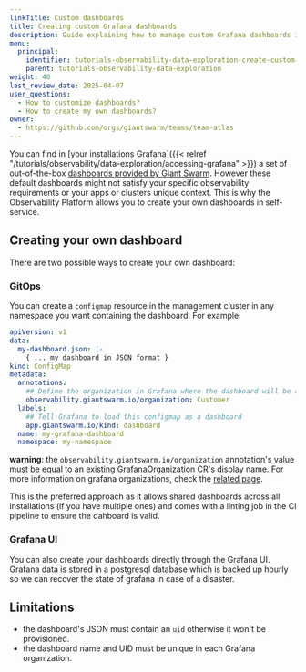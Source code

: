 ```yaml
---
linkTitle: Custom dashboards
title: Creating custom Grafana dashboards
description: Guide explaining how to manage custom Grafana dashboards in the Observability Platform.
menu:
  principal:
    identifier: tutorials-observability-data-exploration-create-custom-dashboards
    parent: tutorials-observability-data-exploration
weight: 40
last_review_date: 2025-04-07
user_questions:
  - How to customize dashboards?
  - How to create my own dashboards?
owner:
  - https://github.com/orgs/giantswarm/teams/team-atlas
---
```


You can find in [your installations Grafana]({{< relref "/tutorials/observability/data-exploration/accessing-grafana" >}}) a set of out-of-the-box [dashboards provided by Giant Swarm](https://github.com/giantswarm/dashboards). However these default dashboards might not satisfy your specific observability requirements or your apps or clusters unique context. This is why the Observability Platform allows you to create your own dashboards in self-service.

## Creating your own dashboard

There are two possible ways to create your own dashboard:

### GitOps

You can create a `configmap` resource in the management cluster in any namespace you want containing the dashboard. For example:

```yaml
apiVersion: v1
data:
  my-dashboard.json: |-
    { ... my dashboard in JSON format }
kind: ConfigMap
metadata:
  annotations:
    ## Define the organization in Grafana where the dashboard will be added
    observability.giantswarm.io/organization: Customer
  labels:
    ## Tell Grafana to load this configmap as a dashboard
    app.giantswarm.io/kind: dashboard
  name: my-grafana-dashboard
  namespace: my-namespace
```

__warning__: the `observability.giantswarm.io/organization` annotation's value must be equal to an existing GrafanaOrganization CR's display name. For more information on grafana organizations, check the [related page](https://docs.giantswarm.io/tutorials/observability/multi-tenancy/creating-grafana-organization/).

This is the preferred approach as it allows shared dashboards across all installations (if you have multiple ones) and comes with a linting job in the CI pipeline to ensure the dahboard is valid.

### Grafana UI

You can also create your dashboards directly through the Grafana UI. Grafana data is stored in a postgresql database which is backed up hourly so we can recover the state of grafana in case of a disaster.

## Limitations

- the dashboard's JSON must contain an `uid` otherwise it won't be provisioned.
- the dashboard name and UID must be unique in each Grafana organization.
